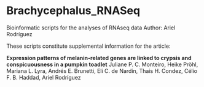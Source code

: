 # Brachycephalus_RNASeq
Bioinformatic scripts for the analyses of RNAseq data
Author: Ariel Rodríguez

These scripts constitute supplemental information for the article:

**Expression patterns of melanin-related genes are linked to crypsis and conspicuousness in a pumpkin toadlet**
Juliane P. C. Monteiro, Heike Pröhl, Mariana L. Lyra, Andrés E. Brunetti, Eli C. de Nardin, Thais H. Condez, Célio F. B. Haddad, Ariel Rodríguez
